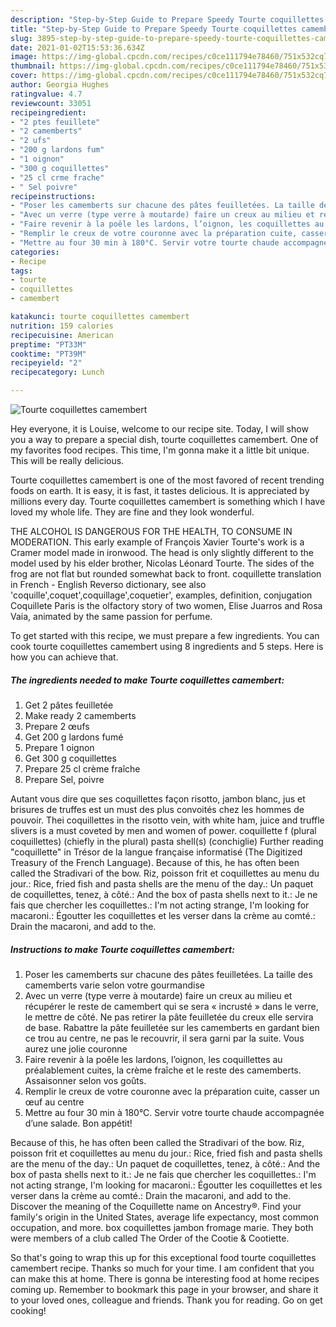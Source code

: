 ```yaml
---
description: "Step-by-Step Guide to Prepare Speedy Tourte coquillettes camembert"
title: "Step-by-Step Guide to Prepare Speedy Tourte coquillettes camembert"
slug: 3895-step-by-step-guide-to-prepare-speedy-tourte-coquillettes-camembert
date: 2021-01-02T15:53:36.634Z
image: https://img-global.cpcdn.com/recipes/c0ce111794e78460/751x532cq70/tourte-coquillettes-camembert-photo-principale-de-la-recette.jpg
thumbnail: https://img-global.cpcdn.com/recipes/c0ce111794e78460/751x532cq70/tourte-coquillettes-camembert-photo-principale-de-la-recette.jpg
cover: https://img-global.cpcdn.com/recipes/c0ce111794e78460/751x532cq70/tourte-coquillettes-camembert-photo-principale-de-la-recette.jpg
author: Georgia Hughes
ratingvalue: 4.7
reviewcount: 33051
recipeingredient:
- "2 ptes feuillete"
- "2 camemberts"
- "2 ufs"
- "200 g lardons fum"
- "1 oignon"
- "300 g coquillettes"
- "25 cl crme frache"
- " Sel poivre"
recipeinstructions:
- "Poser les camemberts sur chacune des pâtes feuilletées. La taille des camemberts varie selon votre gourmandise"
- "Avec un verre (type verre à moutarde) faire un creux au milieu et récupérer le reste de camembert qui se sera « incrusté » dans le verre, le mettre de côté. Ne pas retirer la pâte feuilletée du creux elle servira de base. Rabattre la pâte feuilletée sur les camemberts en gardant bien ce trou au centre, ne pas le recouvrir, il sera garni par la suite. Vous aurez une jolie couronne"
- "Faire revenir à la poêle les lardons, l’oignon, les coquillettes au préalablement cuites, la crème fraîche et le reste des camemberts. Assaisonner selon vos goûts."
- "Remplir le creux de votre couronne avec la préparation cuite, casser un œuf au centre"
- "Mettre au four 30 min à 180°C. Servir votre tourte chaude accompagnée d’une salade. Bon appétit!"
categories:
- Recipe
tags:
- tourte
- coquillettes
- camembert

katakunci: tourte coquillettes camembert 
nutrition: 159 calories
recipecuisine: American
preptime: "PT33M"
cooktime: "PT39M"
recipeyield: "2"
recipecategory: Lunch

---
```



![Tourte coquillettes camembert](https://img-global.cpcdn.com/recipes/c0ce111794e78460/751x532cq70/tourte-coquillettes-camembert-photo-principale-de-la-recette.jpg)

Hey everyone, it is Louise, welcome to our recipe site. Today, I will show you a way to prepare a special dish, tourte coquillettes camembert. One of my favorites food recipes. This time, I'm gonna make it a little bit unique. This will be really delicious.

Tourte coquillettes camembert is one of the most favored of recent trending foods on earth. It is easy, it is fast, it tastes delicious. It is appreciated by millions every day. Tourte coquillettes camembert is something which I have loved my whole life. They are fine and they look wonderful.

THE ALCOHOL IS DANGEROUS FOR THE HEALTH, TO CONSUME IN MODERATION. This early example of François Xavier Tourte&#39;s work is a Cramer model made in ironwood. The head is only slightly different to the model used by his elder brother, Nicolas Léonard Tourte. The sides of the frog are not flat but rounded somewhat back to front. coquillette translation in French - English Reverso dictionary, see also &#39;coquille&#39;,coquet&#39;,coquillage&#39;,coquetier&#39;, examples, definition, conjugation Coquillete Paris is the olfactory story of two women, Elise Juarros and Rosa Vaia, animated by the same passion for perfume.


To get started with this recipe, we must prepare a few ingredients. You can cook tourte coquillettes camembert using 8 ingredients and 5 steps. Here is how you can achieve that.

<!--inarticleads1-->

##### The ingredients needed to make Tourte coquillettes camembert:

1. Get 2 pâtes feuilletée
1. Make ready 2 camemberts
1. Prepare 2 œufs
1. Get 200 g lardons fumé
1. Prepare 1 oignon
1. Get 300 g coquillettes
1. Prepare 25 cl crème fraîche
1. Prepare  Sel, poivre


Autant vous dire que ses coquillettes façon risotto, jambon blanc, jus et brisures de truffes est un must des plus convoités chez les hommes de pouvoir. Thei coquillettes in the risotto vein, with white ham, juice and truffle slivers is a must coveted by men and women of power. coquillette f (plural coquillettes) (chiefly in the plural) pasta shell(s) (conchiglie) Further reading &#34;coquillette&#34; in Trésor de la langue française informatisé (The Digitized Treasury of the French Language). Because of this, he has often been called the Stradivari of the bow. Riz, poisson frit et coquillettes au menu du jour.: Rice, fried fish and pasta shells are the menu of the day.: Un paquet de coquillettes, tenez, à côté.: And the box of pasta shells next to it.: Je ne fais que chercher les coquillettes.: I&#39;m not acting strange, I&#39;m looking for macaroni.: Égoutter les coquillettes et les verser dans la crème au comté.: Drain the macaroni, and add to the. 

<!--inarticleads2-->

##### Instructions to make Tourte coquillettes camembert:

1. Poser les camemberts sur chacune des pâtes feuilletées. La taille des camemberts varie selon votre gourmandise
1. Avec un verre (type verre à moutarde) faire un creux au milieu et récupérer le reste de camembert qui se sera « incrusté » dans le verre, le mettre de côté. Ne pas retirer la pâte feuilletée du creux elle servira de base. Rabattre la pâte feuilletée sur les camemberts en gardant bien ce trou au centre, ne pas le recouvrir, il sera garni par la suite. Vous aurez une jolie couronne
1. Faire revenir à la poêle les lardons, l’oignon, les coquillettes au préalablement cuites, la crème fraîche et le reste des camemberts. Assaisonner selon vos goûts.
1. Remplir le creux de votre couronne avec la préparation cuite, casser un œuf au centre
1. Mettre au four 30 min à 180°C. Servir votre tourte chaude accompagnée d’une salade. Bon appétit!


Because of this, he has often been called the Stradivari of the bow. Riz, poisson frit et coquillettes au menu du jour.: Rice, fried fish and pasta shells are the menu of the day.: Un paquet de coquillettes, tenez, à côté.: And the box of pasta shells next to it.: Je ne fais que chercher les coquillettes.: I&#39;m not acting strange, I&#39;m looking for macaroni.: Égoutter les coquillettes et les verser dans la crème au comté.: Drain the macaroni, and add to the. Discover the meaning of the Coquillette name on Ancestry®. Find your family&#39;s origin in the United States, average life expectancy, most common occupation, and more. box coquillettes jambon fromage marie. They both were members of a club called The Order of the Cootie &amp; Cootiette. 

So that's going to wrap this up for this exceptional food tourte coquillettes camembert recipe. Thanks so much for your time. I am confident that you can make this at home. There is gonna be interesting food at home recipes coming up. Remember to bookmark this page in your browser, and share it to your loved ones, colleague and friends. Thank you for reading. Go on get cooking!
